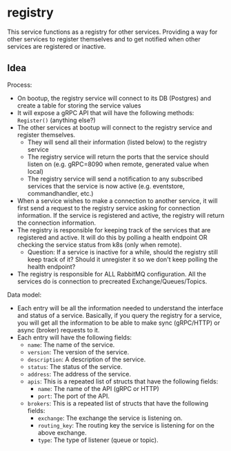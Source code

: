 # registry

This service functions as a registry for other services. Providing a way for other services to register themselves and to get notified when other services are registered or inactive.

## Idea

Process:

- On bootup, the registry service will connect to its DB (Postgres) and create a table for storing the service values
- It will expose a gRPC API that will have the following methods: `Register()` (anything else?)
- The other services at bootup will connect to the registry service and register themselves.
  - They will send all their information (listed below) to the registry service
  - The registry service will return the ports that the service should listen on (e.g. gRPC=8090 when remote, generated value when local)
  - The registry service will send a notification to any subscribed services that the service is now active (e.g. eventstore, commandhandler, etc.)
- When a service wishes to make a connection to another service, it will first send a request to the registry service asking for connection information. If the service is registered and active, the registry will return the connection information.
- The registry is responsible for keeping track of the services that are registered and active. It will do this by polling a health endpoint OR checking the service status from k8s (only when remote).
  - Question: If a service is inactive for a while, should the registry still keep track of it? Should it unregister it so we don't keep polling the health endpoint?
- The registry is responsible for ALL RabbitMQ configuration. All the services do is connection to precreated Exchange/Queues/Topics.

Data model:

- Each entry will be all the information needed to understand the interface and status of a service. Basically, if you query the registry for a service, you will get all the information to be able to make sync (gRPC/HTTP) or async (broker) requests to it.
- Each entry will have the following fields:
  - `name`: The name of the service.
  - `version`: The version of the service.
  - `description`: A description of the service.
  - `status`: The status of the service.
  - `address`: The address of the service.
  - `apis`: This is a repeated list of structs that have the following fields:
    - `name`: The name of the API (gRPC or HTTP)
    - `port`: The port of the API.
  - `brokers`: This is a repeated list of structs that have the following fields:
    - `exchange`: The exchange the service is listening on.
    - `routing_key`: The routing key the service is listening for on the above exchange.
    - `type`: The type of listener (queue or topic).
